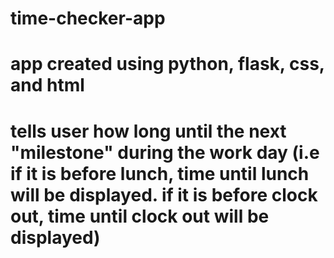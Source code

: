 # time-checker-app
# app created using python, flask, css, and html
# tells user how long until the next "milestone" during the work day (i.e if it is before lunch, time until lunch will be displayed. if it is before clock out, time until clock out will be displayed)
